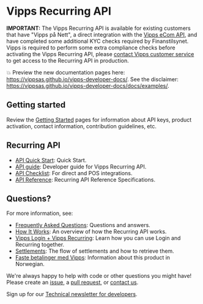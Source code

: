 <!-- START_METADATA
---
title: Introduction
sidebar_position: 1
---
END_METADATA -->

# Vipps Recurring API

**IMPORTANT:** The Vipps Recurring API is available for existing customers that
have "Vipps på Nett", a direct integration with the
[Vipps eCom API](https://github.com/vippsas/vipps-recurring-api),
and have completed some additional KYC checks required by Finanstilsynet.
Vipps is required to perform some extra compliance checks before
activating the Vipps Recurring API, please
[contact Vipps customer service](https://www.vipps.no/kontakt-oss/bedrift/vipps/)
to get access to the Recurring API in production.

<!-- START_COMMENT -->

💥 Preview the new documentation pages here: <https://vippsas.github.io/vipps-developer-docs/>.
See the disclaimer: <https://vippsas.github.io/vipps-developer-docs/docs/examples/>.

<!-- END_COMMENT -->

## Getting started

Review the [Getting Started](https://github.com/vippsas/vipps-developers/blob/master/vipps-getting-started.md) pages for information about API keys, product activation, contact information, contribution guidelines, etc.

## Recurring API

* [API Quick Start](vipps-recurring-api-quick-start.md): Quick Start.
* [API guide](vipps-recurring-api.md): Developer guide for Vipps Recurring API.
* [API Checklist](vipps-recurring-api-checklist.md): For direct and POS integrations.
* [API Reference](https://vippsas.github.io/vipps-developer-docs/api/recurring): Recurring API Reference Specifications.

## Questions?

For more information, see:

* [Frequently Asked Questions](vipps-recurring-api-faq.md): Questions and answers.
* [How It Works](vipps-recurring-api-howitworks.md): An overview of how the Recurring API works.
* [Vipps Login + Vipps Recurring](vipps-login-recurring-howitworks.md): Learn how you can use Login and Recurring together.
* [Settlements](https://github.com/vippsas/vipps-developers/tree/master/settlements): The flow of settlements and how to retrieve them.
* [Faste betalinger med Vipps](https://www.vipps.no/produkter-og-tjenester/bedrift/faste-betalinger/faste-betalinger/): Information about this product in Norwegian.


We're always happy to help with code or other questions you might have!
Please create an [issue](https://github.com/vippsas/vipps-recurring-api/issues),
a [pull request](https://github.com/vippsas/vipps-recurring-api/pulls),
or [contact us](https://github.com/vippsas/vipps-developers/blob/master/contact.md).

Sign up for our [Technical newsletter for developers](https://github.com/vippsas/vipps-developers/tree/master/newsletters).
